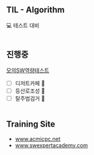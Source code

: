 ## TIL - Algorithm
:computer: 테스트 대비
<br/><br/>
## 진행중
[모의SW역량테스트](https://www.swexpertacademy.com/main/learn/course/subjectList.do?courseId=AVvlSPbKAAHw5UPa)<br/>
- [ ] 디저트카페 :cake:
- [ ] 등산로조성 :evergreen_tree:
- [ ] 탈주범검거 :police_car:
<br/><br/>
## Training Site
- www.acmicpc.net<br/>
- www.swexpertacademy.com
